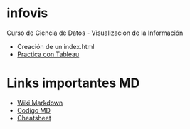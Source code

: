 # infovis
Curso de Ciencia de Datos - Visualizacion de la Información
- Creación de un index.html
- [Practica con Tableau](https://github.com/afantin/infovis/blob/gh-pages/Week44-Tableau.html)


# Links importantes MD
- [Wiki Markdown](https://en.wikipedia.org/wiki/Markdown)
- [Codigo MD](https://guides.github.com/features/mastering-markdown/)
- [Cheatsheet](https://guides.github.com/pdfs/markdown-cheatsheet-online.pdf)
